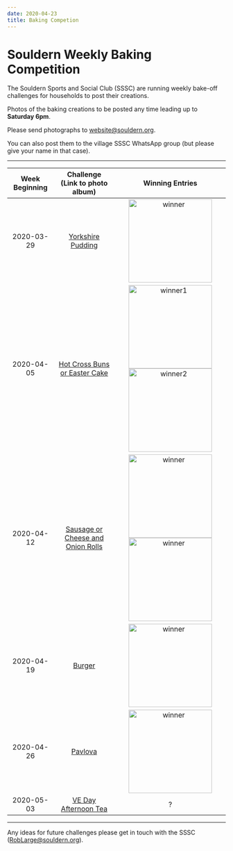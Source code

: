 ```yaml
---
date: 2020-04-23
title: Baking Competion
---
```

<style>
table img {width:12em; vertical-align:middle}
</style>

# Souldern  Weekly Baking Competition

The Souldern Sports and Social Club (SSSC) are running weekly bake-off challenges for households to post their creations.

Photos of the baking creations to be posted any time leading up to **Saturday 6pm**.

Please send photographs to
  [website@souldern.org](mailto:website@souldern.org).

You can also post them to the village SSSC WhatsApp group (but please give your name in that case).

---


| Week Beginning | Challenge<br>(Link to photo album) | Winning Entries |
| :---: | :---: | :---: |
| 2020-03-29 | [Yorkshire Pudding](https://photos.google.com/share/AF1QipNe_Mm3jL8bhhaZUijlRq2uhTyHL5Xq91VPJvMTqp5LKfk_b0l5-17qRWfVNQ7Kig?key=U0NBSlRJd0ZPYlJnbEp1aTQxTXk3ZUp4eDZ0dGZn) | ![winner](https://lh3.googleusercontent.com/x1JtZUbfyAJ_NVkrIq4ye7ORebcNgKPbCu4yyzoJvWGkYWFIlu2azVhPQYZdnFiVOBx4FdZfzhUAX8G_IZIDTj0zHcQOjlMbYatJAxL1fd6VTh7GNquufayCYLmNPrWAo7s8WkjMvCOhFdChC2ICDy71fBR7vus7rnqc3D3u3ag3MVyXIDawh4QmVQmL0dj2K5oURXYCO5kf7GWZTv8cc5FB3xY0PuhZPJ9ylKIHBKYqWA-x5rMb_P_ENULk1T_FFMwDLPsjDpMMrkksqXbrOLNETiJd-9D8qRQ2QlKEx_R0x0-37X8D4BWZd6iVFHF9aplFfZcX_7Em1BPmgXyEqe8loZuujFEyP9fqagj_Yxsu78jtzT9Eq3sMfcZcvltf4KncDAFLz5JNU2bwim1xroLuMcu15XvIyKkPSAM6uI7CGmQFcEkRQCulLnsRN1m50skpzWdXwSgZCmZAmseIwteYU8JHl2UXDLVOQvuykNe7GzSgGNZP9aZv1D3oAGsXYokr1SS3F_VOA1NHIqiFIaSdklhwPzz_oG8VQwXuGxl78yLbKdTrfoLkZIm-XOUMKvfaKOXPGEjumD1VrfXr2KfMdu7cgsyr3Okan6-k16jX-YXM3NEIX3xfTWGF4d3nInLRcMJAk4RqfYNCsSdOzZ-C0VTRbAHO89s3fpZDg0xuWpMKekVdDGZeItkKmGrObCZpIJbx5vbkFt9EOSdvNthF-lU5aCDz_OAhO2TggekwAbemvzmf0ME=w564-h752-no) |
| 2020-04-05 | [Hot Cross Buns or Easter Cake](https://photos.app.goo.gl/4vyjnxGKp9JSx7eJ6) | ![winner1](https://lh3.googleusercontent.com/_yLTVUnBuqbmuea878dq5-WxedzTL72eTwmdyTk5NDLgpO08QqI_QzbdSY-NAgw95eFmYYHv3gkWOJ8VcR02SbK9TjdWs0FK49gELssgMM2mkAXLpfivKzj-YD-xo1JVv4fZlTCjd22oH-8_rhwPbhnMvDVDtlTKZev9bjImJ58u8Y5FOth8fOvwh_uOsCtl1w_-oI1NbuQYwG_CfbU20_p0bPl4b8kCu4n-dihUsrerFDFbT5QSzRsZcIqffTG3TwFaMAlyN2M_vWh6TrYIgey_T6VGbARbfPo4hhYQ_mwvA29_NICnMraHSEHMfxY05ImmGUthUYrOB4gQ44B55OX-SXybvYhWEuwZ5FwqqJos8hB-bY6Wfm4Hr5APk9SH-yi910lHJFeKpHsDYBTeB-BFiGIaYlEEE1mlahqvC79NZ3iiWe9bE1_MXWU878hgQBAzcMgX23ma0Bqr4CANePX3bTYYA5yuWQOsQQlzNr0vLH9eHrPBo5FEOCgMyahaulmjR9PLC-518x06IJ2-5T3F6r2KMYahnwP3eJaHQCHyKhpYzHFuTbxpllUuc4kDpcDNJZEGzLn3bNd3vAEupuWAHIQ8s0HdBufHu24aaU5C3PwMv05_neOtPpkrDR6Dgo-bhXXMmtxBt2WyzyMacyjX0nbLZf8G31zXKZ2ivGYlxLO3KIxUyQ8pCQ0hQ296mVMlh3-Qvmj2C5fZc9diFt1CqmNzG67Q_fNdxzg_kRAD5UAhJKaBjxU=w1089-h1451-no) ![winner2](https://lh3.googleusercontent.com/LsM6WfXkCFmEWUDt00K9n7UsHSKNxYHJ2w5kab94cLLpjPxytaWQWzR6gZ4QpJZ1GzxW84-ZvWbcpM8zH7UQMNnoB1gkJB4hOLpSfInXGNsD0_VJ8WL0WBhtxrrR-G7Herb3B_1HRHFKmUx6bA-IBiNUvAcVS85b24DBSU8sj4NrAMvVgUXG3FKiAwCQmJWaG44Pmho8TtlpoHcbyUtGBdlDQK8fG3E_fHbYG1lxklfndr-npGc85pzpV5ppIxGMObjxTfItHFj1I2kGb6newd5Yqn-nhRAl1YnflcFs3UzUBp_cjPCz81KK2yz3n1z2C3Tt45vCO5z2O8HTWu3sFBWvNaZT-Lg_6YFEvyGbJhoufD46gtlIgxl-j-06PGjSOEyAGPMRVH-QCvS21CvBiplkjc1JwOvdDKj3xo3g3NV_TpJsVii0KY6_3p_dMK_smLXCd9oPFdNg8_lTbCIqfx13dDXi-jpoB5dL8AU_cYrZQgmPlISZ3UdYj318QV6QLcfY-haaBTDJSE_sfMv5LgphZFchpoMtfgQ60RXWmIZRWKmWfi-DW16Wx7E4tmY5Ox3ZshOvz_mAnn-dIfnfwwZ8jwEcU2BOhZhkAklWNgAP4mEQ58z3z5qcy2YkYH8sMZGcquMX5I-M9MIkv8XKZ0t7PqtfVWON8hWpn13CYs8jACPGM99uh4bclE6W8eu5k6HQXNGzssOrTUQjBhVa208W-byvryJlk-bED-z7P-WpjvBaugj-Gg=w659-h876-no) |
| 2020-04-12 | [Sausage or Cheese and Onion Rolls](https://photos.app.goo.gl/G9W2MXm7adLpDoTd7) |  ![winner](https://lh3.googleusercontent.com/3aOh1wIdUY07RVNza44HWaEIwbUfWdwvepRZJTCGhq0JYZmUm4afsRf2m13zKFuPp-YUIgVvufcIjNI7Wmyn2fh0iB5s2V8HUrswtxUxquQlKQpF3ofSHdFG71-ZTiNBQHvoqXc3bPFIw98RDRHAzb7X2WpXkj4amQZocygRUW7xaK38M66AGtyvXThElC3eO2gLZolKUSpV5rH8UfY_lYF4JXzExPOS9WJToiOAg3Qp0qsHsIKVKTe8SA0hlIAURa-In4kRINQ8YwK0ho-bDHQik-wPYth8NSZR0AgQ6U7wAOFmVyoHYGNdY9t7SujUk9BDFSdQtHr6jCieBKESrJB1eG1oLG0iV399neVcdF92f0LW2tn9tlL7VI0SFhfX6IVCbQ2vBhHkdiVOJ9ZlKLCXSXNAK11r-VtM0TBF89lQZvcvgde4VpVAzf7QxJsNTey3owse-sZvFDNHYWvR6phQPoKU8cQt5aIdy_xGqEU7spi1au3zEq5otkKESCD2fFcvqNBFBZgtEhErX0Nqj-rqps31QbHRP500UbrF5xxm5LNSBYmD24gnNXxpb9il78q_FFVsC1gJsD96mZ9sPrz_epCxrmlc7Q3hbPEEM00fP-wVIUy6aRHezJcLhlEAXuBJWkuxWesL8ON2oxDxs18cLHv7lBEcyGPWBDagBX_WuFC4ChX9_z-1sYy-YQ6HWM521KVnFF8gJKWc0adlrZWEMChQD1Cuwp9aLiDck-nJLcUO8MG0Vw=w647-h862-no)  ![winner](https://lh3.googleusercontent.com/ibAs7HKm-ltfQkUPX2w-csk2tApbMkQStd6wZhQze6QncSEPfSnqxo9vvhabNPsgq7im9UjMm1E7NJwLJrejKyI8U82K9fzJZLE4U6Crfo1VTI861tAbFrM7nk8WUv_FNBVu66Ab5rdTa0L2JiO6a14mF82F9GyTCG5LZj1C116yXUpp-nWwEWLjFnSAp3mSK13V2E-cb9kEsUB80ita2zCb3g9jbCIOk_F3ZkdUFFtjeRDyWFxHZaF0lffWrNUu_6zbhN0gcdBjoKZ3f5s9L_99yaCTzR1Ao1lgdyWajqJfbCSQg9Q9WH_Axm4s-siF1Yv9Runa5R8wx4Au1SRlyqrhIVv1gJWZ1Wd0z3A5t0dgoJ1upNqaKiu5fbLmVdD4lqLpkAchTVH4RRzeLSQbGjsx6OmQk8iZ2y86WLfe4p475w9IqXuGFkSSUhUyF56lCNQqwxO-04cpREOUAHClsGfnmw6Lk6RT53jy3hfNPMH2zQIOWS4NGFH5AgxJALsiDTwoVJ9Gv5gQ4ToVX87FKd2FK-auknUbun_wnq2fVaGCw1feFVrBAMI4GMhbANbDceZwTAXhTITzCpVT7ei90ByqAKQBt7cKvb2vZi9Ym6xmNhrUSGV4Q9D-afwwdj66MTkbKQTOkLoWxazj1FseEx-ZMYp5ga5aAlS9wHB_RuUbtELhf6B7exbHFMLN9N5XYI1AlG89ErdsSCgN7t4bqtbqr5_IKNVhMdAcaY5L2Zxic9N07LQ5pw=w640-h480-no) |
|2020-04-19 |[Burger](https://photos.app.goo.gl/De2hwTScK6wCQ7CB7) | ![winner](https://lh3.googleusercontent.com/r49y-wuT8X7yAiZ0esM07PZW8Ei-DOqV2NB93HkaU6-wh0PoxV8n1OlvQ7zPuMRABTsvsRwQySIjdnik-xYkyXpOcZ-5Z2l7qwn8UHtBXgrrOJW39178WF3uGol9qu1js6SfbXZZm1dBBWUb6UbnMQiwV9607uYMNstx4jXc3OR1alKiaMyUVEm-Gfa_eBtl77umwanBiJMDIyZMQdnuElP-nBFA7YGEHzX-zhKiiRqYy_KBwxT9wqTG6VcakzSz1TLhOlvdVHLYPUxd8lncybapo0Is_Jkj-ZJE6nVCc1h11FS5KvBQRN47NB2CSyxM-JSx0Q0xpG3zIPSYd4iDpjr9Wmhb3TJjL3x0zqbcUbocY5tVEqyTc7pc5N3nzOGWuLGZ7CGsYJ8REjYrzpeIKfkscw54XfCvcGlQNWe79KhqRnZcUgo3nEUbt1ySbfyMWJ3TBrAGnq30lCbe41q6qdMyRf1kTBZrRET0Ck87TmsPmCy9IXob6xJ5WsN-ONJeZPlCiBbc3JmRtv3gA7Zk8J-cUkf1jIaqh4OrYBjXxEnnz5mdV0iZVY6wFtAdlC9HUlE1YodyUsw1ZUSJ7lTE_S7rNmNYqdrxEjdE98TcH588GImUW7naQLQXFin-0xpRrp01dB1AQv_yqLCVFb-LpfqueuEyHrRLf4HmNwYcEbdBGlgBRohcOl197vjyjEKu5rGTCrlN16_u6xNxQ9S0eCJu5ULqAQLnLHhuyPpFlkgWafrIK0ZBdQ=w824-h868-no) |
| 2020-04-26 | [Pavlova](https://photos.app.goo.gl/zByXdBLVuvcWjRHXA) | ![winner](https://lh3.googleusercontent.com/c7VYSOXN4aFXphsHfHDdCNUxYhXIdsOZehcjF7h-7uIFa9EP2xOVt03D6xHJ2WRwkqrErxnI2DqGtzNymC3bBM-Urq_JMVhCOR8263gaMN2cx8hOFfwpzEa_egPPxLAnYvWqcWAvd87KKQ5JjkvBnlD3oUR0Z-mJ-wWs7_UZVEcq7-GTdV7gW7j-u5SkB7GIXA3TSYx3V2rWOpE2xQDsVE8Mmrmcr32ezYMu00d2KGRWdLtTT0x0hslbzSvx9Yl0y7AQTURQ1It9_p4fRv6nOvwI3yI7gC0FY3VPePQMMZ9CPko0MoCWbDLncaRQQ0BIfZ_OoCQZWEvb8ec8cYVv3P8vLoL-yTsJRUYWBx65r834081i5YcQoGYGyp9Xv3A9FgWOt15eqt3ipZAp8VsFRUHG45bEcqdbDAQ2TB34eQHPTu0UFZ4s47GETGs89komm3E4Ce8rBJGv5lTQSqLrfoG-5qvGUuA7EwP8DEwyLiXAx6D5y-Uqb1gffxjH2TWt-GzU9TN1RE_UINmD7ybEiAb-lSOzICPHEGxR53a0x2e_D9O7VDNBVQFM7iKc1crg_LaIfTIbT3n_y5ST-7_8lOk5zBGTtzTX7O1COCWCWi3E4i2agacozPM78bqQ8AeSE-ZyDjVZYoDQFYpFL6xCuj8OXwxe2yFqch2v0LyQDv36Ci2fQa-Ffqe7Qc5SQ8XMH7PxuN1Bl8eg_8PuWp6rvs5lxDEaH3l2_CGcV2q4SO-dv-7DZGQ51A=w1159-h869-no) |
| 2020-05-03 | [VE Day Afternoon Tea](https://photos.app.goo.gl/BPiGpq6xrnQMgVPA8) | ? |


---
Any ideas for future challenges please get in touch with the SSSC ([RobLarge@souldern.org](mailto:RobLarge@souldern.org)).

